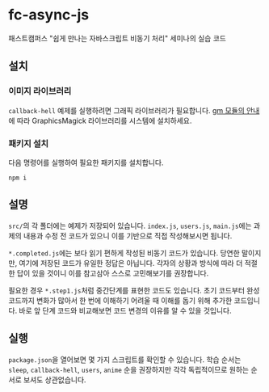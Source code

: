 # fc-async-js

패스트캠퍼스 "쉽게 만나는 자바스크립트 비동기 처리" 세미나의 실습 코드

## 설치

### 이미지 라이브러리

`callback-hell` 예제를 실행하려면 그래픽 라이브러리가 필요합니다.
[gm 모듈의 안내](https://www.npmjs.com/package/gm)에 따라 GraphicsMagick 라이브러리를 시스템에 설치하세요.

### 패키지 설치

다음 명령어를 실행하여 필요한 패키지를 설치합니다.

```shell
npm i
```

## 설명

`src/`의 각 폴더에는 예제가 저장되어 있습니다. `index.js`, `users.js`, `main.js`에는 과제의 내용과 수정 전 코드가 있으니 이를 기반으로 직접 작성해보시면 됩니다.

`*.completed.js`에는 보다 읽기 편하게 작성된 비동기 코드가 있습니다. 당연한 말이지만, 여기에 저장된 코드가 유일한 정답은 아닙니다. 각자의 상황과 방식에 따라 더 적절한 답이 있을 것이니 이를 참고삼아 스스로 고민해보기를 권장합니다.

필요한 경우 `*.step1.js`처럼 중간단계를 표현한 코드도 있습니다. 초기 코드부터 완성 코드까지 변화가 많아서 한 번에 이해하기 어려울 때 이해를 돕기 위해 추가한 코드입니다. 바로 앞 단계 코드와 비교해보면 코드 변경의 이유를 알 수 있을 것입니다.

## 실행

`package.json`을 열어보면 몇 가지 스크립트를 확인할 수 있습니다. 학습 순서는 `sleep`, `callback-hell`, `users`, `anime` 순을 권장하지만 각각 독립적이므로 원하는 순서로 보셔도 상관없습니다.
